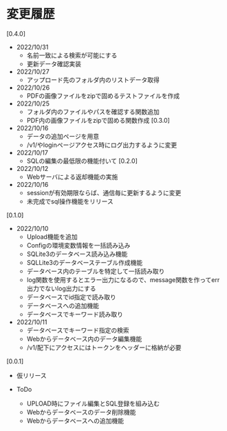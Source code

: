 # 変更履歴

[0.4.0]
* 2022/10/31
  * 名前一致による検索が可能にする
  * 更新データ確認実装
* 2022/10/27
  * アップロード先のフォルダ内のリストデータ取得
* 2022/10/26
  * PDFの画像ファイルをzipで固めるテストファイルを作成
* 2022/10/25
  * フォルダ内のファイルやパスを確認する関数追加
  * PDF内の画像ファイルをzipで固める関数作成
[0.3.0]
* 2022/10/16
  * データの追加ページを用意
  * /v1/やloginページアクセス時にログ出力するように変更
* 2022/10/17
  * SQLの編集の最低限の機能付いて
[0.2.0]
* 2022/10/12
  * Webサーバによる返却機能の実施
* 2022/10/16
  * sessionが有効期限ならば、通信毎に更新するように変更
  * 未完成でsql操作機能をリリース

[0.1.0]
* 2022/10/10
  * Upload機能を追加
  * Configの環境変数情報を一括読み込み
  * SQLite3のデータベース読み込み機能
  * SQLLite3のデータベーステーブル作成機能
  * データベース内のテーブルを特定して一括読み取り
  * log関数を使用するとエラー出力になるので、message関数を作ってerr出力でないlog出力にする
  * データベースでid指定で読み取り
  * データベースへの追加機能
  * データベースでキーワード読み取り
* 2022/10/11
  * データベースでキーワード指定の検索
  * Webからデータベース内のデータ編集機能
  * /v1/配下にアクセスにはトークンをヘッダーに格納が必要

[0.0.1]
* 仮リリース


* ToDo
  * UPLOAD時にファイル編集とSQL登録を組み込む
  * Webからデータベースのデータ削除機能
  * Webからデータベースへの追加機能
